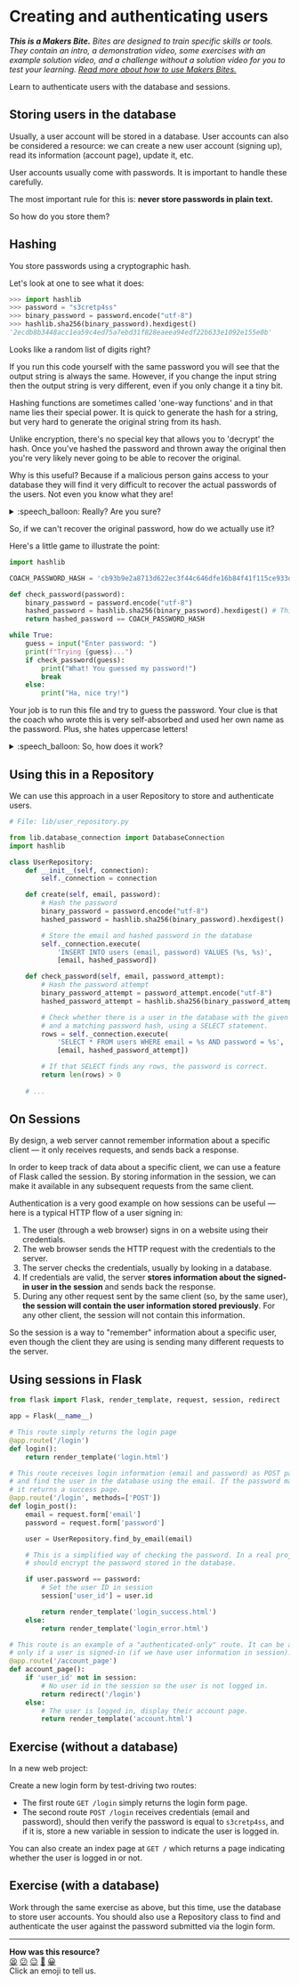 # Creating and authenticating users

_**This is a Makers Bite.** Bites are designed to train specific skills or
tools. They contain an intro, a demonstration video, some exercises with an
example solution video, and a challenge without a solution video for you to test
your learning. [Read more about how to use Makers
Bites.](https://github.com/makersacademy/course/blob/main/labels/bites.md)_

Learn to authenticate users with the database and sessions.

## Storing users in the database

Usually, a user account will be stored in a database. User accounts can also be
considered a resource: we can create a new user account (signing up), read its
information (account page), update it, etc.

User accounts usually come with passwords. It is important to handle these
carefully.

The most important rule for this is: **never store passwords in plain text.**

So how do you store them?

## Hashing

You store passwords using a cryptographic hash.

Let's look at one to see what it does:

```python
>>> import hashlib
>>> password = "s3cretp4ss"
>>> binary_password = password.encode("utf-8")
>>> hashlib.sha256(binary_password).hexdigest()
'2ecdb8b3448acc1ea59c4ed75a7ebd31f828eaeea94edf22b633e1092e155e0b'
```

Looks like a random list of digits right?

If you run this code yourself with the same password you will see that the
output string is always the same. However, if you change the input string then
the output string is very different, even if you only change it a tiny bit.

Hashing functions are sometimes called 'one-way functions' and in that name lies
their special power. It is quick to generate the hash for a string, but very
hard to generate the original string from its hash.

Unlike encryption, there's no special key that allows you to 'decrypt' the hash.
Once you've hashed the password and thrown away the original then you're very
likely never going to be able to recover the original.

Why is this useful? Because if a malicious person gains access to your database
they will find it very difficult to recover the actual passwords of the users.
Not even you know what they are!

<details>
  <summary>:speech_balloon: Really? Are you sure?</summary>

  ---

  We're simplifying slightly here. Depending on how the hashing function is
  configured it can be easier or harder to discover the original password and
  there are techniques that attackers can use to make it easier.

  However, a well-configured hashing function does make it much harder for
  attackers to make use of a stolen list of passwords.

  What does 'well-configured' mean? That's beyond our scope here. Suffice to
  say, if you're working on a production application you should either use an
  industry-standard security-tested framework to handle this for you, or trust
  the work to a security expert.

  ---

</details>

So, if we can't recover the original password, how do we actually use it?

Here's a little game to illustrate the point:

```python
import hashlib

COACH_PASSWORD_HASH = 'cb93b9e2a8713d622ec3f44c646dfe16b84f41f115ce933d0600771b7943b417'

def check_password(password):
    binary_password = password.encode("utf-8")
    hashed_password = hashlib.sha256(binary_password).hexdigest() # This part does the magic
    return hashed_password == COACH_PASSWORD_HASH

while True:
    guess = input("Enter password: ")
    print(f"Trying {guess}...")
    if check_password(guess):
        print("What! You guessed my password!")
        break
    else:
        print("Ha, nice try!")
```

Your job is to run this file and try to guess the password. Your clue is that
the coach who wrote this is very self-absorbed and used her own name as the
password. Plus, she hates uppercase letters!

<details>
  <summary>:speech_balloon: So, how does it work?</summary>

  ---

  If you have stored a hash of the password and you want to work out if the user
  has entered the right password, you can hash the password they've given you
  and compare it against the hash you already have.

  Because a hashing function always returns the same output for the same input,
  if they match then the user has entered the correct password.

  ---

</details>

## Using this in a Repository

We can use this approach in a user Repository to store and authenticate users.

```python
# File: lib/user_repository.py

from lib.database_connection import DatabaseConnection
import hashlib

class UserRepository:
    def __init__(self, connection):
        self._connection = connection

    def create(self, email, password):
        # Hash the password
        binary_password = password.encode("utf-8")
        hashed_password = hashlib.sha256(binary_password).hexdigest()

        # Store the email and hashed password in the database
        self._connection.execute(
            'INSERT INTO users (email, password) VALUES (%s, %s)',
            [email, hashed_password])

    def check_password(self, email, password_attempt):
        # Hash the password attempt
        binary_password_attempt = password_attempt.encode("utf-8")
        hashed_password_attempt = hashlib.sha256(binary_password_attempt).hexdigest()

        # Check whether there is a user in the database with the given email
        # and a matching password hash, using a SELECT statement.
        rows = self._connection.execute(
            'SELECT * FROM users WHERE email = %s AND password = %s',
            [email, hashed_password_attempt])

        # If that SELECT finds any rows, the password is correct.
        return len(rows) > 0
    
    # ...
```

## On Sessions

By design, a web server cannot remember information about a specific client — it
only receives requests, and sends back a response.

In order to keep track of data about a specific client, we can use a feature of
Flask called the session. By storing information in the session, we can make it
available in any subsequent requests from the same client.

Authentication is a very good example on how sessions can be useful — here is a
typical HTTP flow of a user signing in:

1. The user (through a web browser) signs in on a website using their
   credentials.
2. The web browser sends the HTTP request with the credentials to the server.
3. The server checks the credentials, usually by looking in a database.
4. If credentials are valid, the server **stores information about the signed-in
   user in the session** and sends back the response.
5. During any other request sent by the same client (so, by the same user),
   **the session will contain the user information stored previously**. For any
   other client, the session will not contain this information.

So the session is a way to "remember" information about a specific user, even
though the client they are using is sending many different requests to the
server.

## Using sessions in Flask

```python
from flask import Flask, render_template, request, session, redirect

app = Flask(__name__)

# This route simply returns the login page
@app.route('/login')
def login():
    return render_template('login.html')

# This route receives login information (email and password) as POST parameters,
# and find the user in the database using the email. If the password matches,
# it returns a success page.
@app.route('/login', methods=['POST'])
def login_post():
    email = request.form['email']
    password = request.form['password']

    user = UserRepository.find_by_email(email)

    # This is a simplified way of checking the password. In a real project, you 
    # should encrypt the password stored in the database.

    if user.password == password:
        # Set the user ID in session
        session['user_id'] = user.id

        return render_template('login_success.html')
    else:
        return render_template('login_error.html')

# This route is an example of a "authenticated-only" route. It can be accessed 
# only if a user is signed-in (if we have user information in session).
@app.route('/account_page')
def account_page():
    if 'user_id' not in session:
        # No user id in the session so the user is not logged in.
        return redirect('/login')
    else:
        # The user is logged in, display their account page.
        return render_template('account.html')
```

## Exercise (without a database)

In a new web project:

Create a new login form by test-driving two routes:
  * The first route `GET /login` simply returns the login form page.
  * The second route `POST /login` receives credentials (email and password),
    should then verify the password is equal to `s3cretp4ss`, and if it is,
    store a new variable in session to indicate the user is logged in.

You can also create an index page at `GET /` which returns a page indicating
whether the user is logged in or not.

## Exercise (with a database)

Work through the same exercise as above, but this time, use the database to
store user accounts. You should also use a Repository class to find and
authenticate the user against the password submitted via the login form.


<!-- BEGIN GENERATED SECTION DO NOT EDIT -->

---

**How was this resource?**  
[😫](https://airtable.com/shrUJ3t7KLMqVRFKR?prefill_Repository=makersacademy%2Fweb-applications-in-python&prefill_File=pills%2Fuser_authentication.md&prefill_Sentiment=😫) [😕](https://airtable.com/shrUJ3t7KLMqVRFKR?prefill_Repository=makersacademy%2Fweb-applications-in-python&prefill_File=pills%2Fuser_authentication.md&prefill_Sentiment=😕) [😐](https://airtable.com/shrUJ3t7KLMqVRFKR?prefill_Repository=makersacademy%2Fweb-applications-in-python&prefill_File=pills%2Fuser_authentication.md&prefill_Sentiment=😐) [🙂](https://airtable.com/shrUJ3t7KLMqVRFKR?prefill_Repository=makersacademy%2Fweb-applications-in-python&prefill_File=pills%2Fuser_authentication.md&prefill_Sentiment=🙂) [😀](https://airtable.com/shrUJ3t7KLMqVRFKR?prefill_Repository=makersacademy%2Fweb-applications-in-python&prefill_File=pills%2Fuser_authentication.md&prefill_Sentiment=😀)  
Click an emoji to tell us.

<!-- END GENERATED SECTION DO NOT EDIT -->
